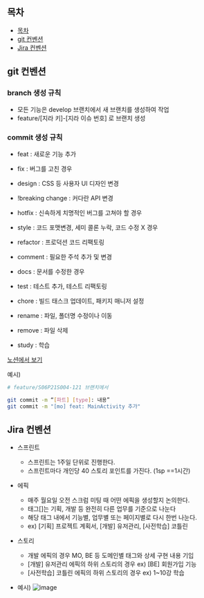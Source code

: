 ## 목차 

- [목차](#목차)
- [git 컨벤션](#git-컨벤션)
- [Jira 컨벤션](#Jira-컨벤션)



## git 컨벤션

### branch 생성 규칙

- 모든 기능은 develop 브랜치에서 새 브랜치를 생성하여 작업
- feature/[지라 키]-[지라 이슈 번호] 로 브랜치 생성



### commit 생성 규칙

- feat : 새로운 기능 추가

- fix : 버그를 고친 경우

- design : CSS 등 사용자 UI 디자인 변경

- !breaking change : 커다란 API 변경

- hotfix : 신속하게 치명적인 버그를 고쳐야 할 경우

- style : 코드 포맷변경, 세미 콜론 누락, 코드 수정 X 경우

- refactor : 프로덕션 코드 리팩토링

- comment : 필요한 주석 추가 및 변경

- docs : 문서를 수정한 경우

- test : 테스트 추가, 테스트 리팩토링

- chore : 빌드 태스크 업데이트, 패키지 매니저 설정

- rename : 파일, 폴더명 수정이나 이동 

- remove : 파일 삭제

- study : 학습

[노션에서 보기](https://www.notion.so/9d5379b192c7423bb65590ad5f76a306)

예시)

```bash
# feature/S06P21S004-121 브랜치에서

git commit -m “[파트] [type]: 내용”
git commit -m "[mo] feat: MainActivity 추가"
```



## Jira 컨벤션

- 스프린트
  - 스프린트는 1주일 단위로 진행한다.
  - 스프린트마다 개인당 40 스토리 포인트를 가진다. (1sp ==1시간)
- 에픽
  - 매주 월요일 오전 스크럼 미팅 때 어떤 에픽을 생성할지 논의한다.
  - 태그[]는 기획, 개발 등 완전히 다른 업무를 기준으로 나눈다
  - 해당 태그 내에서 기능별, 업무별 또는 페이지별로 다시 한번 나눈다.
  - ex) [기획] 프로젝트 계획서, [개발] 유저관리, [사전학습] 코틀린
- 스토리
  - 개발 에픽의 경우 MO, BE 등 도메인별 태그와 상세 구현 내용 기입
  - [개발] 유저관리 에픽의 하위 스토리의 경우 ex) [BE] 회원가입 기능
  - [사전학습] 코틀린 에픽의 하위 스토리의 경우 ex) 1~10강 학습

- 예시)
![image](https://user-images.githubusercontent.com/87461692/170899191-0706eab4-1b5c-40bd-8b60-e07554e49896.png)
